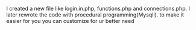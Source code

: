 I created a new file like login.in.php, functions.php and connections.php.
I later rewrote the code with procedural programming(Mysqli). to make it easier for you you can customize for ur better need
